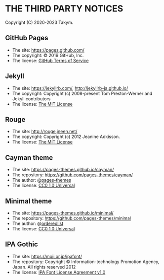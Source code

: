# THE THIRD PARTY NOTICES
Copyright (C) 2020-2023 Takym.

## GitHub Pages
* The site: <https://pages.github.com/>
* The copyright: &copy; 2019 GitHub, Inc.
* The license: [GitHub Terms of Service](https://help.github.com/en/articles/github-terms-of-service)

## Jekyll
* The site: <https://jekyllrb.com/>, <http://jekyllrb-ja.github.io/>
* The copyright: Copyright (c) 2008-present Tom Preston-Werner and Jekyll contributors
* The license: [The MIT License](https://github.com/jekyll/jekyll/blob/master/LICENSE)

## Rouge
* The site: <http://rouge.jneen.net/>
* The copyright: Copyright (c) 2012 Jeanine Adkisson.
* The license: [The MIT License](https://github.com/rouge-ruby/rouge/blob/master/LICENSE)

## Cayman theme
* The site: <https://pages-themes.github.io/cayman/>
* The repository: <https://github.com/pages-themes/cayman/>
* The author: @[pages-themes](https://github.com/pages-themes)
* The license: [CC0 1.0 Universal](https://github.com/pages-themes/cayman/blob/master/LICENSE)

## Minimal theme
* The site: <https://pages-themes.github.io/minimal/>
* The repository: <https://github.com/pages-themes/minimal>
* The author: @[orderedlist](https://github.com/orderedlist)
* The license: [CC0 1.0 Universal](https://github.com/pages-themes/minimal/blob/master/LICENSE)

## IPA Gothic
* The site: <https://moji.or.jp/ipafont/>
* The repository: Copyright &copy; Information-technology Promotion Agency, Japan. All rights reserved 2012
* The license: [IPA Font License Agreement v1.0](https://moji.or.jp/ipafont/license/)
